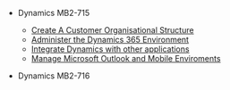 - Dynamics MB2-715

  - [Create A Customer Organisational Structure](README.md)
  - [Administer the Dynamics 365 Environment](environment.md)
  - [Integrate Dynamics with other applications](environment.md)
  - [Manage Microsoft Outlook and Mobile Enviroments](environment.md)



 
- Dynamics MB2-716
